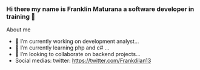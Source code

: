 ### Hi there my name is Franklin Maturana a software developer in training 👋


<!--**Phoenix-encoder/Phoenix-encoder** is a ✨ _special_ ✨ repository because its `README.md` (this file) appears on your GitHub profile.-->

About me

- 🔭 I’m currently working on development analyst...
- 🌱 I’m currently learning php and c# ...
- 👯 I’m looking to collaborate on backend projects...
- Social medias: 
  twitter: https://twitter.com/Frankdilan13

